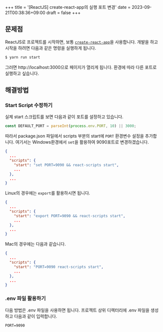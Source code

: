 +++
title = '[ReactJS] create-react-app의 실행 포트 변경'
date = 2023-09-21T00:38:36+09:00
draft = false
+++

## 문제점

ReactJS로 프로젝트를 시작하면, 보통 [`create-react-app`](https://create-react-app.dev/)을 사용합니다.
개발을 하고 시작을 하려면 다음과 같은 명령을 실행하게 됩니다.

```bash
$ yarn run start
```

그러면 http://localhost:3000으로 페이지가 열리게 됩니다.
환경에 따라 다른 포트로 실행하고 싶습니다.

## 해결방법

### Start Script 수정하기

실제 start 스크립트를 보면 다음과 같이 포트를 설정하고 있습니다.

```js
const DEFAULT_PORT = parseInt(process.env.PORT, 10) || 3000;
```

따라서 package.json 파일에서 scripts 부분의 start에 `PORT` 환경변수 설정을 추가합니다.
여기서는 Windows환경에서 `set`을 활용하여 9090포트로 변경하겠습니다.

```json
{
  ...
  "scripts": {
    "start": "set PORT=9090 && react-scripts start",
    ...
  },
  ...
}
```

Linux의 경우에는 `export`를 활용하시면 됩니다.

```json
{
  ...
  "scripts": {
    "start": "export PORT=9090 && react-scripts start",
    ...
  },
  ...
}
```

Mac의 경우에는 다음과 같습니다.

```json
{
  ...
  "scripts": {
    "start": "PORT=9090 react-scripts start",
    ...
  },
  ...
}
```

### .env 파일 활용하기

다음 방법은 .env 파일을 사용하면 됩니다.
프로젝트 상위 디렉터리에 .env 파일을 생성하고 다음과 같이 입력합니다.

```
PORT=9090
```